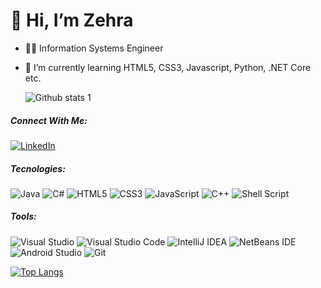 #                                                                     👋 Hi, I’m Zehra

- 👩‍💻 Information Systems Engineer
- 🌱 I’m currently learning HTML5, CSS3, Javascript, Python, .NET Core etc.  
   
  ![Github stats 1](https://github-readme-stats.vercel.app/api?username=zehrabetultaskin&show_icons=true&theme=highcontrast) 


##### Connect With Me:
[![LinkedIn](https://img.shields.io/badge/-%230077B5.svg?style=for-the-badge&logo=linkedin&logoColor=white)](https://www.linkedin.com/in/zehra-betül-taşkın-481513234/)
##### Tecnologies:
![Java](https://img.shields.io/badge/java-%23ED8B00.svg?style=for-the-badge&logo=java&logoColor=white) ![C#](https://img.shields.io/badge/-%23239120.svg?style=for-the-badge&logo=c-sharp&logoColor=white) ![HTML5](https://img.shields.io/badge/-%23E34F26.svg?style=for-the-badge&logo=html5&logoColor=white) ![CSS3](https://img.shields.io/badge/-%231572B6.svg?style=for-the-badge&logo=css3&logoColor=white) ![JavaScript](https://img.shields.io/badge/-%23323330.svg?style=for-the-badge&logo=javascript&logoColor=%23F7DF1E) ![C++](https://img.shields.io/badge/-%2300599C.svg?style=for-the-badge&logo=c%2B%2B&logoColor=white) ![Shell Script](https://img.shields.io/badge/-%23121011.svg?style=for-the-badge&logo=gnu-bash&logoColor=white)

##### Tools:
![Visual Studio](https://img.shields.io/badge/%20-5C2D91.svg?style=for-the-badge&logo=visual-studio&logoColor=white) ![Visual Studio Code](https://img.shields.io/badge/%20-0078d7.svg?style=for-the-badge&logo=visual-studio-code&logoColor=white) ![IntelliJ IDEA](https://img.shields.io/badge/-000000.svg?style=for-the-badge&logo=intellij-idea&logoColor=white) ![NetBeans IDE](https://img.shields.io/badge/-1B6AC6.svg?style=for-the-badge&logo=apache-netbeans-ide&logoColor=white) ![Android Studio](https://img.shields.io/badge/%20-3DDC84.svg?style=for-the-badge&logo=android-studio&logoColor=white) 	![Git](https://img.shields.io/badge/-%23F05033.svg?style=for-the-badge&logo=git&logoColor=white)

[![Top Langs](https://github-readme-stats.vercel.app/api/top-langs/?username=zehrabetultaskin&layout=compact&theme=highcontrast)](https://github.com/zehrabetultaskin/github-readme-stats)
<!---
zehrabetultaskin/zehrabetultaskin is a ✨ special ✨ repository because its `README.md` (this file) appears on your GitHub profile.
You can click the Preview link to take a look at your changes.
--->
